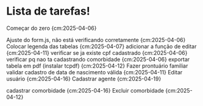 # Lista de tarefas!
Começar do zero {cm:2025-04-06}

Ajuste do form.js, não está verificando corretamente {cm:2025-04-06}
Colocar legenda das tabelas {cm:2025-04-07}
adicionar a função de editar {cm:2025-04-11}
verificar se ja existe cpf cadastrado {cm:2025-04-06}
verificar pq nao ta cadastrando comorbidade {cm:2025-04-06}
exportar tabela em pdf (instalar tcpdf) {cm:2025-04-12}
Fazer prontuário familiar
validar cadastro de data de nascimento válida {cm:2025-04-11}
Editar usuário {cm:2025-04-16}
Cadastrar agente {cm:2025-04-19}

cadastrar comorbidade {cm:2025-04-16}
Excluir comorbidade {cm:2025-04-12}